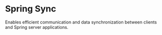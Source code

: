 Spring Sync
============

Enables efficient communication and data synchronization between clients and Spring server applications.
